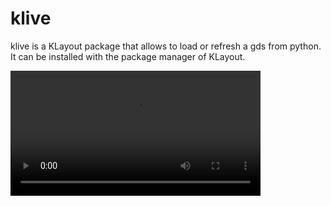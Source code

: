 klive
=====

klive is a KLayout package that allows to load or refresh a gds from python. It can be installed with the package manager of KLayout.

<video width="400" controls>
  <source src="./_static/klive.webm">
</video>
